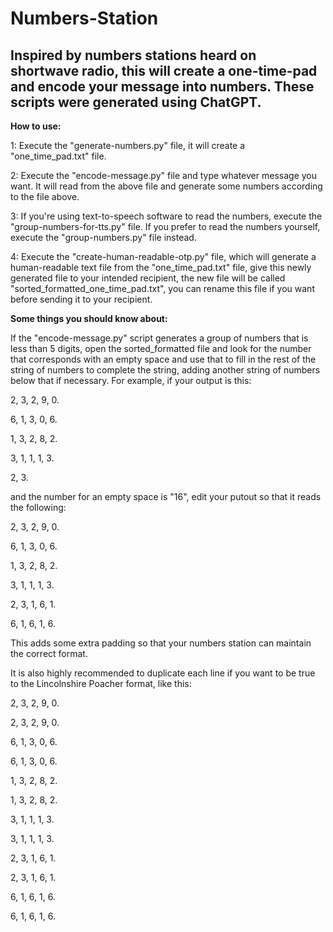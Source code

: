 # Numbers-Station
Inspired by numbers stations heard on shortwave radio, this will create a one-time-pad and encode your message into numbers. These scripts were generated using ChatGPT.
-------------

**How to use:**

1: Execute the "generate-numbers.py" file, it will create a "one_time_pad.txt" file.


2: Execute the "encode-message.py" file and type whatever message you want. It will read from the above file and generate some numbers according to the file above.


3: If you're using text-to-speech software to read the numbers, execute the "group-numbers-for-tts.py" file. If you prefer to read the numbers yourself, execute the "group-numbers.py" file instead.


4: Execute the "create-human-readable-otp.py" file, which will generate a human-readable text file from the "one_time_pad.txt" file, give this newly generated file to your intended recipient, the new file will be called "sorted_formatted_one_time_pad.txt", you can rename this file if you want before sending it to your recipient.


**Some things you should know about:**

If the "encode-message.py" script generates a group of numbers that is less than 5 digits, open the sorted_formatted file and look for the number that corresponds with an empty space and use that to fill in the rest of the string of numbers to complete the string, adding another string of numbers below that if necessary. For example, if your output is this:

2, 3, 2, 9, 0.

6, 1, 3, 0, 6.

1, 3, 2, 8, 2.

3, 1, 1, 1, 3.

2, 3.

and the number for an empty space is "16", edit your putout so that it reads the following:

2, 3, 2, 9, 0.

6, 1, 3, 0, 6.

1, 3, 2, 8, 2.

3, 1, 1, 1, 3.

2, 3, 1, 6, 1.

6, 1, 6, 1, 6.

This adds some extra padding so that your numbers station can maintain the correct format.

It is also highly recommended to duplicate each line if you want to be true to the Lincolnshire Poacher format, like this:

2, 3, 2, 9, 0.

2, 3, 2, 9, 0.

6, 1, 3, 0, 6.

6, 1, 3, 0, 6.

1, 3, 2, 8, 2.

1, 3, 2, 8, 2.

3, 1, 1, 1, 3.

3, 1, 1, 1, 3.

2, 3, 1, 6, 1.

2, 3, 1, 6, 1.

6, 1, 6, 1, 6.

6, 1, 6, 1, 6.
